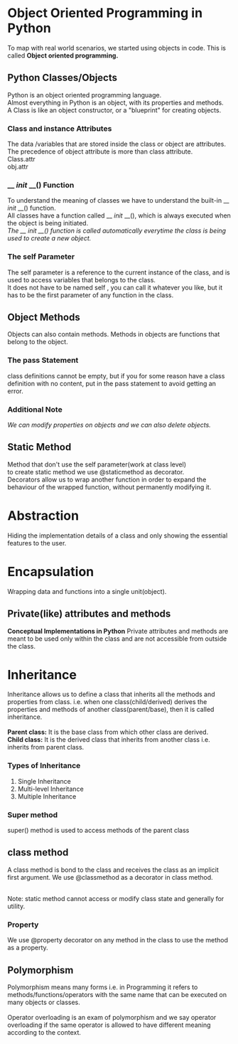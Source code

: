 # Object Oriented Programming in Python

To map with real world scenarios, we started using objects in code. This is called <b>Object oriented programming.</b>

## Python Classes/Objects
Python is an object oriented programming language.<br>
Almost everything in Python is an object, with its properties and methods.<br>
A Class is like an object constructor, or a "blueprint" for creating objects.

### Class and instance Attributes
The data /variables that are stored inside the class or object are attributes.<br>
The precedence of object attribute is more than class attribute.<br>
Class.attr<br>
obj.attr

### __ _init_ __() Function

To understand the meaning of classes we have to understand the built-in __ _init_ __() function.<br>
All classes have a function called __ _init_ __(), which is always executed when the object is being initiated.<br>
<i>The __ _init_ __() function is called automatically everytime the class is being used to create a new object.</i>

### The self Parameter
The self parameter is a reference to the current instance of the class, and is used to access variables that belongs to the class.<br>
It does not have to be named self , you can call it whatever you like, but it has to be the first parameter of any function in the class.

## Object Methods
Objects can also contain methods. Methods in objects are functions that belong to the object.

### The pass Statement
class definitions cannot be empty, but if you for some reason have a class definition with no content, put in the pass statement to avoid getting an error.

### Additional Note
<i>We can modify properties on objects and we can also delete objects.</i>

## Static Method
Method that don't use the self parameter(work at class level)<br>
to create static method we use @staticmethod as decorator.<br>
Decorators allow us to wrap another function in order to expand the behaviour of the wrapped function, without permanently modifying it.

# Abstraction
Hiding the implementation details of a class and only showing the essential features to the user.

# Encapsulation
Wrapping data and functions into a single unit(object).


## Private(like) attributes and methods
<b>Conceptual Implementations in Python</b>
Private attributes and methods are meant to be used only within the class and are not accessible from outside the class.

# Inheritance
Inheritance allows us to define a class that inherits all the methods and properties from class. i.e. when one class(child/derived) derives the properties and methods of another class(parent/base), then it is called inheritance.<br><br>
<b>Parent class:</b> It is the base class from which other class are derived.<br>
<b>Child class:</b> It is the derived class that inherits from another class i.e. inherits from parent class.<br>

### Types of Inheritance
1. Single Inheritance
2. Multi-level Inheritance
3. Multiple Inheritance

### Super method
super() method is used to access methods of the parent class

## class method
A class method is bond to the class and receives the class as an implicit first argument. We use @classmethod as a decorator in class method.<br><br>

Note: static method cannot access or modify class state and generally for utility.

### Property
We use @property decorator on any method in the class to use the method as a property.

## Polymorphism
Polymorphism means many forms i.e. in Programming it refers to methods/functions/operators with the same name that can be executed on many objects or classes.<br><br>
Operator overloading is an exam of polymorphism and we say operator overloading if the same operator is allowed to have different meaning according to the context.
